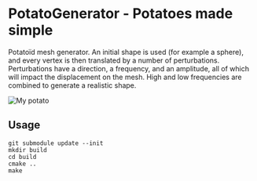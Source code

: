 # PotatoGenerator - Potatoes made simple

Potatoïd mesh generator. An initial shape is used (for example a sphere), and every vertex is then translated by a number of perturbations. Perturbations have a direction, a frequency, and an amplitude, all of which will impact the displacement on the mesh. High and low frequencies are combined to generate a realistic shape.

![My potato](https://github.com/CorentinDumery/PotatoGenerator/blob/master/images/potato.gif)

## Usage

```
git submodule update --init
mkdir build
cd build
cmake ..
make
```


